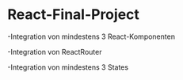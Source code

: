 # React-Final-Project

-Integration von mindestens 3 React-Komponenten 

-Integration von ReactRouter

-Integration von mindestens 3 States

